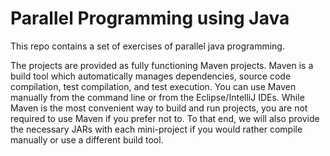 # Parallel Programming using Java
This repo contains a set of exercises of parallel java programming.

The projects are provided as fully functioning Maven projects. Maven is a build tool which automatically manages dependencies, source code compilation, test compilation, and test execution. You can use Maven manually from the command line or from the Eclipse/IntelliJ IDEs. While Maven is the most convenient way to build and run projects, you are not required to use Maven if you prefer not to. To that end, we will also provide the necessary JARs with each mini-project if you would rather compile manually or use a different build tool.
